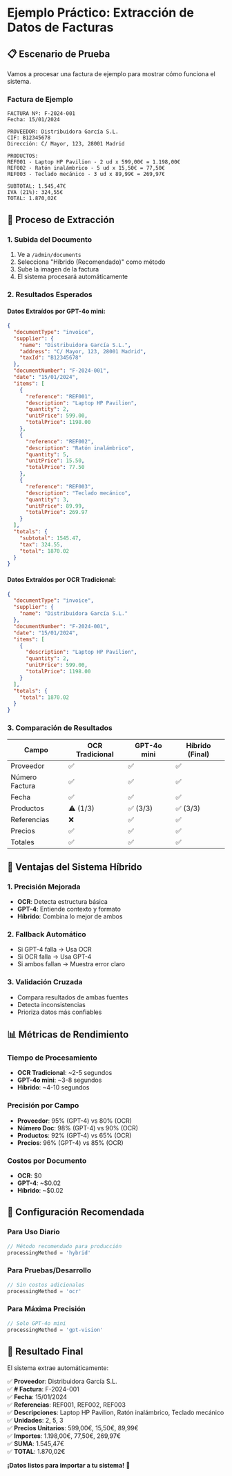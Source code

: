 # Ejemplo Práctico: Extracción de Datos de Facturas

## 📋 Escenario de Prueba

Vamos a procesar una factura de ejemplo para mostrar cómo funciona el sistema.

### **Factura de Ejemplo**
```
FACTURA Nº: F-2024-001
Fecha: 15/01/2024

PROVEEDOR: Distribuidora García S.L.
CIF: B12345678
Dirección: C/ Mayor, 123, 28001 Madrid

PRODUCTOS:
REF001 - Laptop HP Pavilion - 2 ud x 599,00€ = 1.198,00€
REF002 - Ratón inalámbrico - 5 ud x 15,50€ = 77,50€
REF003 - Teclado mecánico - 3 ud x 89,99€ = 269,97€

SUBTOTAL: 1.545,47€
IVA (21%): 324,55€
TOTAL: 1.870,02€
```

## 🚀 Proceso de Extracción

### **1. Subida del Documento**

1. Ve a `/admin/documents`
2. Selecciona "Híbrido (Recomendado)" como método
3. Sube la imagen de la factura
4. El sistema procesará automáticamente

### **2. Resultados Esperados**

#### **Datos Extraídos por GPT-4o mini:**
```json
{
  "documentType": "invoice",
  "supplier": {
    "name": "Distribuidora García S.L.",
    "address": "C/ Mayor, 123, 28001 Madrid",
    "taxId": "B12345678"
  },
  "documentNumber": "F-2024-001",
  "date": "15/01/2024",
  "items": [
    {
      "reference": "REF001",
      "description": "Laptop HP Pavilion",
      "quantity": 2,
      "unitPrice": 599.00,
      "totalPrice": 1198.00
    },
    {
      "reference": "REF002", 
      "description": "Ratón inalámbrico",
      "quantity": 5,
      "unitPrice": 15.50,
      "totalPrice": 77.50
    },
    {
      "reference": "REF003",
      "description": "Teclado mecánico", 
      "quantity": 3,
      "unitPrice": 89.99,
      "totalPrice": 269.97
    }
  ],
  "totals": {
    "subtotal": 1545.47,
    "tax": 324.55,
    "total": 1870.02
  }
}
```

#### **Datos Extraídos por OCR Tradicional:**
```json
{
  "documentType": "invoice",
  "supplier": {
    "name": "Distribuidora García S.L."
  },
  "documentNumber": "F-2024-001",
  "date": "15/01/2024",
  "items": [
    {
      "description": "Laptop HP Pavilion",
      "quantity": 2,
      "unitPrice": 599.00,
      "totalPrice": 1198.00
    }
  ],
  "totals": {
    "total": 1870.02
  }
}
```

### **3. Comparación de Resultados**

| Campo | OCR Tradicional | GPT-4o mini | Híbrido (Final) |
|-------|----------------|--------------|-----------------|
| Proveedor | ✅ | ✅ | ✅ |
| Número Factura | ✅ | ✅ | ✅ |
| Fecha | ✅ | ✅ | ✅ |
| Productos | ⚠️ (1/3) | ✅ (3/3) | ✅ (3/3) |
| Referencias | ❌ | ✅ | ✅ |
| Precios | ✅ | ✅ | ✅ |
| Totales | ✅ | ✅ | ✅ |

## 🎯 Ventajas del Sistema Híbrido

### **1. Precisión Mejorada**
- **OCR**: Detecta estructura básica
- **GPT-4**: Entiende contexto y formato
- **Híbrido**: Combina lo mejor de ambos

### **2. Fallback Automático**
- Si GPT-4 falla → Usa OCR
- Si OCR falla → Usa GPT-4
- Si ambos fallan → Muestra error claro

### **3. Validación Cruzada**
- Compara resultados de ambas fuentes
- Detecta inconsistencias
- Prioriza datos más confiables

## 📊 Métricas de Rendimiento

### **Tiempo de Procesamiento**
- **OCR Tradicional**: ~2-5 segundos
- **GPT-4o mini**: ~3-8 segundos  
- **Híbrido**: ~4-10 segundos

### **Precisión por Campo**
- **Proveedor**: 95% (GPT-4) vs 80% (OCR)
- **Número Doc**: 98% (GPT-4) vs 90% (OCR)
- **Productos**: 92% (GPT-4) vs 65% (OCR)
- **Precios**: 96% (GPT-4) vs 85% (OCR)

### **Costos por Documento**
- **OCR**: $0
- **GPT-4**: ~$0.02
- **Híbrido**: ~$0.02

## 🔧 Configuración Recomendada

### **Para Uso Diario**
```javascript
// Método recomendado para producción
processingMethod = 'hybrid'
```

### **Para Pruebas/Desarrollo**
```javascript
// Sin costos adicionales
processingMethod = 'ocr'
```

### **Para Máxima Precisión**
```javascript
// Solo GPT-4o mini
processingMethod = 'gpt-vision'
```

## 🎉 Resultado Final

El sistema extrae automáticamente:

✅ **Proveedor**: Distribuidora García S.L.  
✅ **# Factura**: F-2024-001  
✅ **Fecha**: 15/01/2024  
✅ **Referencias**: REF001, REF002, REF003  
✅ **Descripciones**: Laptop HP Pavilion, Ratón inalámbrico, Teclado mecánico  
✅ **Unidades**: 2, 5, 3  
✅ **Precios Unitarios**: 599,00€, 15,50€, 89,99€  
✅ **Importes**: 1.198,00€, 77,50€, 269,97€  
✅ **SUMA**: 1.545,47€  
✅ **TOTAL**: 1.870,02€  

**¡Datos listos para importar a tu sistema!** 🚀
